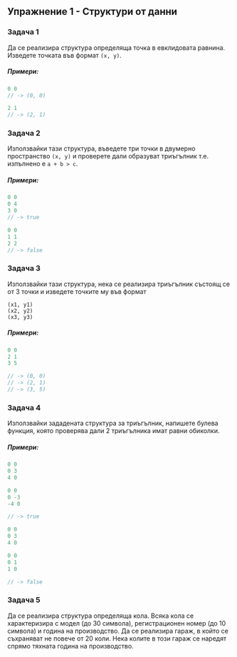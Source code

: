 ## Упражнение 1 - Структури от данни

### Задача 1

Да се реализира структура определяща точка в евклидовата равнина. Изведете точката във формат ```(x, y)```.

##### Примери:
```c++
0 0
// -> (0, 0)

2 1
// -> (2, 1)
```

### Задача 2

Използвайки тази структура, въведете три точки в двумерно пространство ```(х, у)``` и проверете дали образуват триъгълник т.е. изпълнено е ```а + b > c```.

##### Примери:
```c++
0 0
0 4
3 0
// -> true

0 0
1 1
2 2
// -> false
```

### Задача 3

Използвайки тази структура, нека се реализира триъгълник състоящ се от 3 точки и изведете точките му във формат
```
(x1, y1)
(x2, y2)
(x3, y3)
```

##### Примери:
```c++
0 0
2 1
3 5

// -> (0, 0)
// -> (2, 1)
// -> (3, 5)
```

### Задача 4

Използвайки зададената структура за триъгълник, напишете булева функция, която проверява дали 2 триъгълника имат равни обиколки.

##### Примери:
```c++
0 0
0 3
4 0

0 0
0 -3
-4 0

// -> true

0 0
0 3
4 0

0 0
0 1
1 0

// -> false
```

### Задача 5

Да се реализира структура определяща кола. Всяка кола се характеризира с модел (до 30 символа), регистрационен номер (до 10 символа) и година на производство. 
Да се реализира гараж, в който се съхраняват не повече от 20 коли. Нека колите в този гараж се наредят спрямо тяхната година на производство.